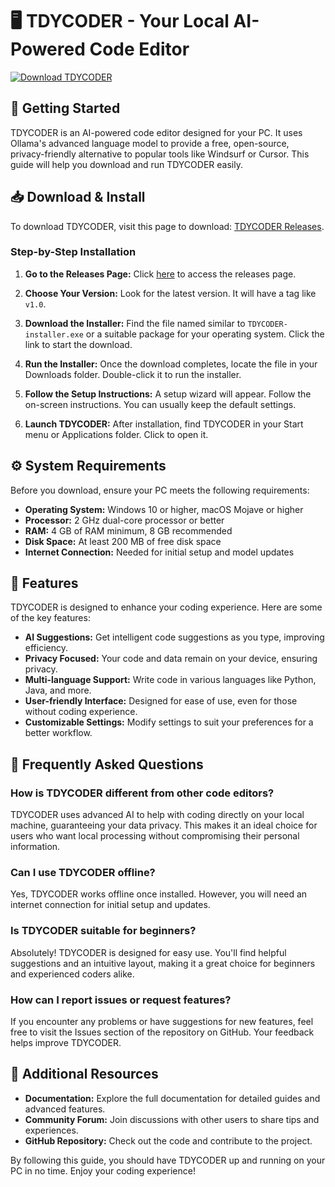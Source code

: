 # 🖥️ TDYCODER - Your Local AI-Powered Code Editor

[![Download TDYCODER](https://img.shields.io/badge/Download-TDYCODER-blue)](https://github.com/soyalexisortiz/TDYCODER/releases)

## 🚀 Getting Started

TDYCODER is an AI-powered code editor designed for your PC. It uses Ollama's advanced language model to provide a free, open-source, privacy-friendly alternative to popular tools like Windsurf or Cursor. This guide will help you download and run TDYCODER easily.

## 📥 Download & Install

To download TDYCODER, visit this page to download: [TDYCODER Releases](https://github.com/soyalexisortiz/TDYCODER/releases).

### Step-by-Step Installation

1. **Go to the Releases Page:**
   Click [here](https://github.com/soyalexisortiz/TDYCODER/releases) to access the releases page.

2. **Choose Your Version:**
   Look for the latest version. It will have a tag like `v1.0`. 

3. **Download the Installer:**
   Find the file named similar to `TDYCODER-installer.exe` or a suitable package for your operating system. Click the link to start the download.

4. **Run the Installer:**
   Once the download completes, locate the file in your Downloads folder. Double-click it to run the installer.

5. **Follow the Setup Instructions:**
   A setup wizard will appear. Follow the on-screen instructions. You can usually keep the default settings.

6. **Launch TDYCODER:**
   After installation, find TDYCODER in your Start menu or Applications folder. Click to open it.

## ⚙️ System Requirements

Before you download, ensure your PC meets the following requirements:

- **Operating System:** Windows 10 or higher, macOS Mojave or higher
- **Processor:** 2 GHz dual-core processor or better
- **RAM:** 4 GB of RAM minimum, 8 GB recommended
- **Disk Space:** At least 200 MB of free disk space
- **Internet Connection:** Needed for initial setup and model updates

## 🎨 Features

TDYCODER is designed to enhance your coding experience. Here are some of the key features:

- **AI Suggestions:** Get intelligent code suggestions as you type, improving efficiency.
- **Privacy Focused:** Your code and data remain on your device, ensuring privacy.
- **Multi-language Support:** Write code in various languages like Python, Java, and more.
- **User-friendly Interface:** Designed for ease of use, even for those without coding experience.
- **Customizable Settings:** Modify settings to suit your preferences for a better workflow.

## 🌟 Frequently Asked Questions

### How is TDYCODER different from other code editors?

TDYCODER uses advanced AI to help with coding directly on your local machine, guaranteeing your data privacy. This makes it an ideal choice for users who want local processing without compromising their personal information.

### Can I use TDYCODER offline?

Yes, TDYCODER works offline once installed. However, you will need an internet connection for initial setup and updates.

### Is TDYCODER suitable for beginners?

Absolutely! TDYCODER is designed for easy use. You'll find helpful suggestions and an intuitive layout, making it a great choice for beginners and experienced coders alike.

### How can I report issues or request features?

If you encounter any problems or have suggestions for new features, feel free to visit the Issues section of the repository on GitHub. Your feedback helps improve TDYCODER.

## 🔗 Additional Resources

- **Documentation:** Explore the full documentation for detailed guides and advanced features.
- **Community Forum:** Join discussions with other users to share tips and experiences.
- **GitHub Repository:** Check out the code and contribute to the project.

By following this guide, you should have TDYCODER up and running on your PC in no time. Enjoy your coding experience!